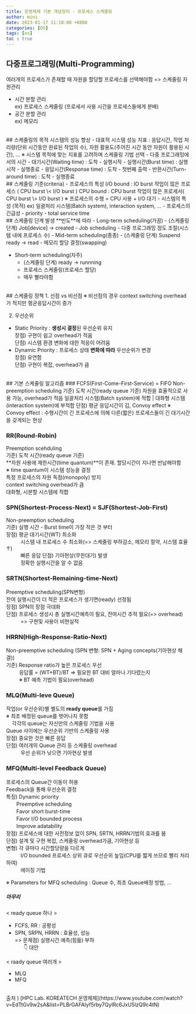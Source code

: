```yaml
---
title: 운영체제 기본 개념정리 - 프로세스 스케줄링
author: mini
date: 2023-01-17 11:10:00 +0800
categories: [OS]
tags: [os]
toc : true
---
```


## 다중프로그래밍(Multi-Programming)
여러개의 프로세스가 존재할 때 자원을 할당할 프로세스를 선택해야함 => 스케줄링
자원관리 
- 시간 분할 관리  
ex) 프로세스 스케줄링 (프로세서 사용 시간을 프로세스들에게 분배)  
- 공간 분할 관리  
ex) 메모리

<br/>
## 스케줄링의 목적
시스템의 성능 향상  
- 대표적 시스템 성능 지표 : 응답시간, 작업 처리량(단위 시간동안 완료된 작업의 수), 자원 활용도(주어진 시간 동안 자원이 활용된 시간), ...  
 ※ 시스템 목적에 맞는 지표를 고려하며 스케줄링 기법 선택  
- 다중 프로그래밍에서의 시간   
 - 대기시간(Waiting time) : 도착 - 실행시작  
 - 실행시간(Burst time) :  실행시작 - 실행종료   
 - 응답시간(Response time) :  도착 - 첫번째 출력  
 - 반환시간(Turn-around time) : 도착 - 실행종료    

<br/>
## 스케줄링 기준(criteria)
- 프로세스의 특성  
	I/O bound : IO burst 작업이 많은 프로세스 ( CPU burst \< I/O burst )  
	CPU bound : CPU burst 작업이 많은 프로세서( CPU burst \> I/O burst )  
    ※ 프로세스의 수행 = CPU 사용 + I/O 대기  
- 시스템의 특성 (목적)  
   ex) 일괄처리 시스템(Batch system), interaction system, ...  
- 프로세스의 긴급성   
- priority  
- total service time  

<br/>
## 스케줄링 단계
발생 **빈도**에 따라
- Long-term scheduling(가끔)  
	- (스케줄링 단계) Job[device] -> created  
	- Job scheduling  
	- 다중 프로그래밍 정도 조절(시스템 내에 프로세스 수)  
- Mid-term scheduling(종종)    
	- (스케줄링 단계) Suspend ready -> read  
	- 메모리 할당 결정(swapping)   

- Short-term scheduling(자주)  
	- (스케줄링 단계) ready -> runnning   
	- 프로세스 스케줄링(프로세스 할당)  
	- 매우 빨라야함  
	
<br/>
## 스케줄링 정책
1. 선점 vs 비선점  
	※ 비선점의 경우 context switching overhead가 적지만 평균응답시간이 증가  

2. 우선순위  
- Static Priority : **생성시 결정**된 우선순위 유지     
   	장점) 구현이 쉽고 overhead가 적음  
	단점) 시스템 환경 변화에 대한 적응이 어려움   
- Dynamic Priority : 프로세스 상태 **변화에 따라** 우선순위가 변경  
	장점) 유연함  
	단점) 구현이 복잡, overhead가 큼  
	
<br/>
## 기본 스케줄링 알고리즘
### FCFS(First-Come-First-Service) = FIFO
Non-preemption scheduling  
기준) 도착 시간(ready queue 기준)   
자원을 효율적으로 사용 가능, overhead가 적음  
일괄처리 시스템(Batch system)에 적합 | 대화형 시스템(interaction system)에 부적합    
단점) 평균 응답시간이 김, Convoy effect    
※ Convoy effect : 수행시간이 긴 프로세스에 의해 다른(짧은) 프로세스들이 긴 대기시간을 갖게되는 현상


### RR(Round-Robin)
Preemption scehduling  
기준) 도착 시간(ready queue 기준)  
**자원 사용에 제한시간(time quantum)**이 존재. 할당시간이 지나면 반납해야함  
※ time quantum이 시스템 성능을 결정  
특정 프로세스의 자원 독점(monopoly) 방지  
context switching overhead가 큼  
대화형, 시분할 시스템에 적합  


### SPN(Shortest-Process-Next) = SJF(Shortest-Job-First)
Non-preemption scheduling  
기준) 실행 시간 - Burst time이 가장 작은 것 부터   
장점) 평균 대기시간(WT) 최소화  
&nbsp;&nbsp;&nbsp;&nbsp;&nbsp;&nbsp;&nbsp;&nbsp;&nbsp;
시스템 내 프로세스 수 최소화(=> 스케줄링 부하감소, 메모리 절약, 시스템 효율↑)  
&nbsp;&nbsp;&nbsp;&nbsp;&nbsp;&nbsp;&nbsp;&nbsp;&nbsp;
빠른 응답
단점) 기아현상(무한대기) 발생  
&nbsp;&nbsp;&nbsp;&nbsp;&nbsp;&nbsp;&nbsp;&nbsp;&nbsp;
정확한 실행시간을 알 수 없음  
 

### SRTN(Shortest-Remaining-time-Next)
Preemptive scheduling(SPN변형)  
잔여 실행시간이 더 적은 프로세스가 생기면(ready) 선정됨  
장점) SPN의 장점 극대화  
단점) 프로세스 생성시 총 실행시간예측이 필요, 잔여시간 추적 필요(=> overhead)   
&nbsp;&nbsp;&nbsp;&nbsp;&nbsp;&nbsp;&nbsp;&nbsp;&nbsp; => 구현및 사용이 비현실적   


### HRRN(High-Response-Ratio-Next)
Non-preemptive scheduling (SPN 변형: SPN + Aging concepts(기아현상 해결))  
기준) Response ratio가 높은 프로세스 우선  
&nbsp;&nbsp;&nbsp;&nbsp;&nbsp;&nbsp;&nbsp;&nbsp;&nbsp;응답률 = (WT+BT)/BT =>  필요한 BT 대비 얼마나 기다렸는지  
&nbsp;&nbsp;&nbsp;&nbsp;&nbsp;&nbsp;&nbsp;&nbsp;&nbsp;※ BT 예측 기법이 필요(overhead)


### MLQ(Multi-leve Queue)
작업(or 우선순위)별 별도의 **ready queue**를 가짐  
※ 최초 배정된 queue를 벗어나지 못함  
&nbsp;&nbsp;&nbsp; 각각의 queue는 자신만의 스케줄링 기법을 사용  
Queue 사이에는 우선순위 기반의 스케줄링 사용  
장점) 중요한 것은 빠른 응답  
단점) 여러개의 Queue 관리 등 스케줄링 overhead  
&nbsp;&nbsp;&nbsp;&nbsp;&nbsp;&nbsp;&nbsp;&nbsp;&nbsp;
우선 순위가 낮으면 기아현상 발생  


### MFQ(Multi-level Feedback Queue)
프로세스의 Queue간 이동이 허용  
Feedback을 통해 우선순위 결정   
특징) Dynamic priority   
 　　Preemptive scheduling   
 　　Favor short burst-time  
 　　Favor I/O bounded process   
 　　Improve adatability   
장점) 프로세스에 대한 사전정보 없이 SPN, SRTN, HRRN기법의 효과를 봄   
단점) 설계 및 구현 복잡, 스케줄링 overhead가큼, 기아현상 등  
변형) 각 큐마다 시간할당량을 다르게  
&nbsp;&nbsp;&nbsp;&nbsp;&nbsp;&nbsp;&nbsp;&nbsp;&nbsp;&nbsp;I/O bounded 프로세스 상위 큐로 우선순위 높임(CPU를 짧게 쓰므로 빨리 처리하여)  
&nbsp;&nbsp;&nbsp;&nbsp;&nbsp;&nbsp;&nbsp;&nbsp;&nbsp;&nbsp;에이징 기법 

※ Parameters for MFQ scheduling : Queue 수, 최초 Queue배정 방법, ...


##### 마무리 
< ready queue 하나 >
- FCFS, RR  : 공평성
- SPN, SRPN, HRRN : 효율성, 성능  
=> 문제점) 실행시간 예측(힘듦) 부하  
	&nbsp;&nbsp;&nbsp;&nbsp;&nbsp;&nbsp;👇 대안    

< raady queue 여러개 > 
- MLQ
- MFQ



<br/>
출처 )
[HPC Lab. KOREATECH 운영체제](https://www.youtube.com/watch?v=EdTtGv9w2sA&list=PLBrGAFAIyf5rby7QylRc6JxU5lzQ9c4tN)
